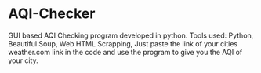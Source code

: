 # AQI-Checker
GUI based AQI Checking program developed in python.
Tools used: Python, Beautiful Soup, Web HTML Scrapping, 
Just paste the link of your cities weather.com link in the code and use the program to give you the AQI of your city.

